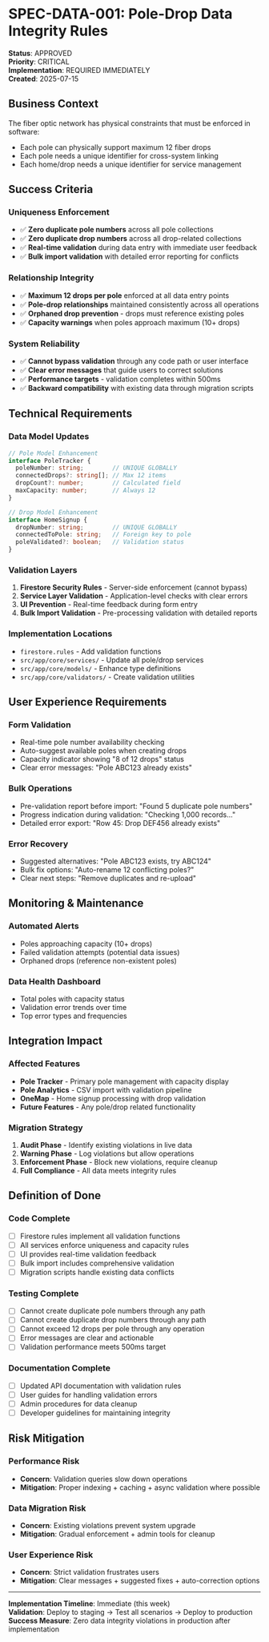 # SPEC-DATA-001: Pole-Drop Data Integrity Rules

**Status**: APPROVED  
**Priority**: CRITICAL  
**Implementation**: REQUIRED IMMEDIATELY  
**Created**: 2025-07-15  

## Business Context

The fiber optic network has physical constraints that must be enforced in software:
- Each pole can physically support maximum 12 fiber drops
- Each pole needs a unique identifier for cross-system linking
- Each home/drop needs a unique identifier for service management

## Success Criteria

### Uniqueness Enforcement
- ✅ **Zero duplicate pole numbers** across all pole collections
- ✅ **Zero duplicate drop numbers** across all drop-related collections
- ✅ **Real-time validation** during data entry with immediate user feedback
- ✅ **Bulk import validation** with detailed error reporting for conflicts

### Relationship Integrity
- ✅ **Maximum 12 drops per pole** enforced at all data entry points
- ✅ **Pole-drop relationships** maintained consistently across all operations
- ✅ **Orphaned drop prevention** - drops must reference existing poles
- ✅ **Capacity warnings** when poles approach maximum (10+ drops)

### System Reliability
- ✅ **Cannot bypass validation** through any code path or user interface
- ✅ **Clear error messages** that guide users to correct solutions
- ✅ **Performance targets** - validation completes within 500ms
- ✅ **Backward compatibility** with existing data through migration scripts

## Technical Requirements

### Data Model Updates
```typescript
// Pole Model Enhancement
interface PoleTracker {
  poleNumber: string;        // UNIQUE GLOBALLY
  connectedDrops?: string[]; // Max 12 items
  dropCount?: number;        // Calculated field
  maxCapacity: number;       // Always 12
}

// Drop Model Enhancement  
interface HomeSignup {
  dropNumber: string;        // UNIQUE GLOBALLY
  connectedToPole: string;   // Foreign key to pole
  poleValidated?: boolean;   // Validation status
}
```

### Validation Layers
1. **Firestore Security Rules** - Server-side enforcement (cannot bypass)
2. **Service Layer Validation** - Application-level checks with clear errors  
3. **UI Prevention** - Real-time feedback during form entry
4. **Bulk Import Validation** - Pre-processing validation with detailed reports

### Implementation Locations
- `firestore.rules` - Add validation functions
- `src/app/core/services/` - Update all pole/drop services
- `src/app/core/models/` - Enhance type definitions
- `src/app/core/validators/` - Create validation utilities

## User Experience Requirements

### Form Validation
- Real-time pole number availability checking
- Auto-suggest available poles when creating drops
- Capacity indicator showing "8 of 12 drops" status
- Clear error messages: "Pole ABC123 already exists"

### Bulk Operations
- Pre-validation report before import: "Found 5 duplicate pole numbers"
- Progress indication during validation: "Checking 1,000 records..."
- Detailed error export: "Row 45: Drop DEF456 already exists"

### Error Recovery
- Suggested alternatives: "Pole ABC123 exists, try ABC124"
- Bulk fix options: "Auto-rename 12 conflicting poles?"
- Clear next steps: "Remove duplicates and re-upload"

## Monitoring & Maintenance

### Automated Alerts
- Poles approaching capacity (10+ drops)
- Failed validation attempts (potential data issues)
- Orphaned drops (reference non-existent poles)

### Data Health Dashboard
- Total poles with capacity status
- Validation error trends over time  
- Top error types and frequencies

## Integration Impact

### Affected Features
- **Pole Tracker** - Primary pole management with capacity display
- **Pole Analytics** - CSV import with validation pipeline
- **OneMap** - Home signup processing with drop validation
- **Future Features** - Any pole/drop related functionality

### Migration Strategy
1. **Audit Phase** - Identify existing violations in live data
2. **Warning Phase** - Log violations but allow operations
3. **Enforcement Phase** - Block new violations, require cleanup
4. **Full Compliance** - All data meets integrity rules

## Definition of Done

### Code Complete
- [ ] Firestore rules implement all validation functions
- [ ] All services enforce uniqueness and capacity rules  
- [ ] UI provides real-time validation feedback
- [ ] Bulk import includes comprehensive validation
- [ ] Migration scripts handle existing data conflicts

### Testing Complete
- [ ] Cannot create duplicate pole numbers through any path
- [ ] Cannot create duplicate drop numbers through any path
- [ ] Cannot exceed 12 drops per pole through any operation
- [ ] Error messages are clear and actionable
- [ ] Validation performance meets 500ms target

### Documentation Complete
- [ ] Updated API documentation with validation rules
- [ ] User guides for handling validation errors
- [ ] Admin procedures for data cleanup
- [ ] Developer guidelines for maintaining integrity

## Risk Mitigation

### Performance Risk
- **Concern**: Validation queries slow down operations
- **Mitigation**: Proper indexing + caching + async validation where possible

### Data Migration Risk  
- **Concern**: Existing violations prevent system upgrade
- **Mitigation**: Gradual enforcement + admin tools for cleanup

### User Experience Risk
- **Concern**: Strict validation frustrates users
- **Mitigation**: Clear messages + suggested fixes + auto-correction options

---

**Implementation Timeline**: Immediate (this week)  
**Validation**: Deploy to staging → Test all scenarios → Deploy to production  
**Success Measure**: Zero data integrity violations in production after implementation